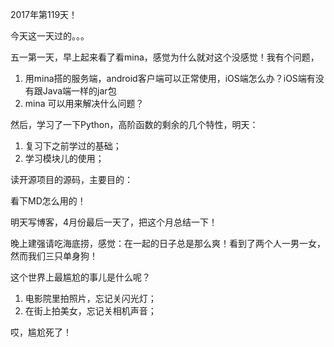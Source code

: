 2017年第119天！

今天这一天过的。。。

五一第一天，早上起来看了看mina，感觉为什么就对这个没感觉！我有个问题，

1. 用mina搭的服务端，android客户端可以正常使用，iOS端怎么办？iOS端有没有跟Java端一样的jar包
2. mina 可以用来解决什么问题？

然后，学习了一下Python，高阶函数的剩余的几个特性，明天：

1. 复习下之前学过的基础；
2. 学习模块儿的使用；

读开源项目的源码，主要目的：

看下MD怎么用的！

明天写博客，4月份最后一天了，把这个月总结一下！

晚上建强请吃海底捞，感觉：在一起的日子总是那么爽！看到了两个人一男一女，然而我们三只单身狗！

这个世界上最尴尬的事儿是什么呢？

1. 电影院里拍照片，忘记关闪光灯；
2. 在街上拍美女，忘记关相机声音；

哎，尴尬死了！



